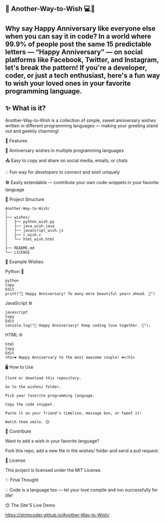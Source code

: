 📖 Another-Way-to-Wish 💻🎉
----
Why say Happy Anniversary like everyone else when you can say it in code?
In a world where 99.9% of people post the same 15 predictable letters — “Happy Anniversary” — on social platforms like Facebook, Twitter, and Instagram, let's break the pattern!
If you're a developer, coder, or just a tech enthusiast, here's a fun way to wish your loved ones in your favorite programming language.
---
✨ What is it?
---
Another-Way-to-Wish is a collection of simple, sweet anniversary wishes written in different programming languages — making your greeting stand out and geekily charming!

🎁 Features

📜 Anniversary wishes in multiple programming languages

📤 Easy to copy and share on social media, emails, or chats

💡 Fun way for developers to connect and wish uniquely

🛠️ Easily extendable — contribute your own code-snippets in your favorite language


📂 Project Structure

```
Another-Way-to-Wish/
│
├── wishes/
│   ├── python_wish.py
│   ├── java_wish.java
│   ├── javascript_wish.js
│   ├── c_wish.c
│   └── html_wish.html
│
├── README.md
└── LICENSE
```

🚀 Example Wishes

Python 🐍
 
 ```
 python
Copy
Edit
print("💖 Happy Anniversary! To many more beautiful years ahead. 💖")
```

JavaScript ⚙️

```
javascript
Copy
Edit
console.log("🎉 Happy Anniversary! Keep coding love together. 🎉");
```

HTML 🌐

```
html
Copy
Edit
<h1>❤️ Happy Anniversary to the most awesome couple! ❤️</h1>
```

🖥️ How to Use

```
Clone or download this repository.

Go to the wishes/ folder.

Pick your favorite programming language.

Copy the code snippet.

Paste it on your friend's timeline, message box, or tweet it!

Watch them smile. 😊
```

📢 Contribute

Want to add a wish in your favorite language?

Fork this repo, add a new file in the wishes/ folder and send a pull request.

📜 License

This project is licensed under the MIT License.

✨ Final Thought

💡 Code is a language too — let your love compile and run successfully for life!

😊 The Site'S Live Demo

https://strimcoder.github.io/Another-Way-to-Wish/
